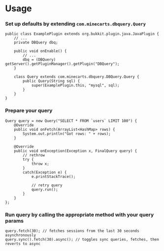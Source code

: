 # Usage

### Set up defaults by extending `com.minecarts.dbquery.Query`

    public class ExamplePlugin extends org.bukkit.plugin.java.JavaPlugin {
        // ...
        private DBQuery dbq;

        public void onEnable() {
            // ...
            dbq = (DBQuery) getServer().getPluginManager().getPlugin("DBQuery");
        }
        
        class Query extends com.minecarts.dbquery.DBQuery.Query {
            public Query(String sql) {
                super(ExamplePlugin.this, "mysql", sql);
            }
        }
    }

### Prepare your query

    Query query = new Query("SELECT * FROM `users` LIMIT 100") {
        @Override
        public void onFetch(ArrayList<HashMap> rows) {
            System.out.println("Got rows: " + rows);
        }

        @Override
        public void onException(Exception x, FinalQuery query) {
            // rethrow
            try {
                throw x;
            }
            catch(Exception e) {
                e.printStackTrace();

                // retry query
                query.run();
            }
        }
    };

### Run query by calling the appropriate method with your query params

    query.fetch(30); // fetches sessions from the last 30 seconds asynchronously
    query.sync().fetch(30).async(); // toggles sync queries, fetches, then reverts to async
